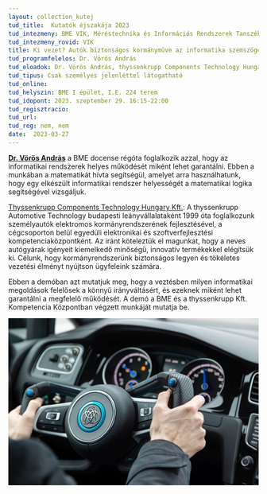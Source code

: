 ```yaml
---
layout: collection_kutej
tud_title:  Kutatók éjszakája 2023
tud_intezmeny: BME VIK, Méréstechnika és Információs Rendszerek Tanszék
tud_intezmeny_rovid: VIK
title: Ki vezet? Autók biztonságos kormányműve az informatika szemszögéből
tud_programfelelos: Dr. Vörös András
tud_eloadok: Dr. Vörös András, thyssenkrupp Components Technology Hungary Kft. munkatársai
tud_tipus: Csak személyes jelenléttel látogatható
tud_online: 
tud_helyszin: BME I épület, I.E. 224 terem
tud_idopont: 2023. szeptember 29. 16:15-22:00
tud_regisztracio: 
tud_url: 
tud_reg: nem, nem
date:  2023-03-27
---
```


[**Dr. Vörös András**](https://inf.mit.bme.hu/members/vorosa) a BME docense régóta foglalkozik azzal, hogy az informatikai rendszerek helyes működését miként lehet garantálni. Ebben a munkában a matematikát hívta segítségül, amelyet arra használhatunk, hogy egy elkészült informatikai rendszer helyességét a matematikai logika segítségével vizsgáljuk.

[Thyssenkrupp Components Technology Hungary Kft.](https://www.thyssenkrupp.hu/hu/): A  thyssenkrupp Automotive Technology budapesti leányvállalataként 1999 óta foglalkozunk személyautók elektromos kormányrendszerének fejlesztésével, a cégcsoporton belül egyedüli elektronikai és szoftverfejlesztési kompetenciaközpontként. Az iránt köteleztük el magunkat, hogy a neves autógyárak igényeit kiemelkedő minőségű, innovatív termékekkel elégítsük ki. Célunk, hogy kormányrendszerünk biztonságos legyen és tökéletes vezetési élményt nyújtson ügyfeleink számára.


Ebben a demóban azt mutatjuk meg, hogy a veztésben milyen informatikai megoldások felelősek a könnyű irányváltásért, és ezeknek miként lehet garantálni a megfelelő működését. A demó a BME és a thyssenkrupp Kft.  Kompetencia Központban végzett munkáját mutatja be.

![Ki vezet? Autók biztonságos kormányműve az informatika szemszögéből](images/ki-vezet-autok-biztonsagos-kormanymuve-az-informatika-szemszogebol.jpg)
